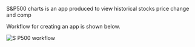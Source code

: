 S&P500 charts is an app produced to view historical stocks price change and comp

Workflow for creating an app is shown below.

![S P500 workflow](https://github.com/user-attachments/assets/c76b4a1d-bd88-4466-960d-d4793bedbbe3)
